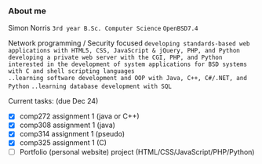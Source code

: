 ### About me
  Simon Norris
  `3rd year B.Sc. Computer Science`
  `OpenBSD7.4`

Network programming / Security focused
`developing standards-based web applications with HTML5, CSS, JavaScript & jQuery, PHP, and Python`
`developing a private web server with the CGI, PHP, and Python`
`interested in the development of system applications for BSD systems with C and shell scripting languages`      
`..learning software development and OOP with Java, C++, C#/.NET, and Python`
`..learning database development with SQL`  

Current tasks: (due Dec 24)
- [x] comp272 assignment 1 (java or C++)
- [x] comp308 assignment 1 (java)
- [x] comp314 assignment 1 (pseudo)
- [x] comp325 assignment 1 (C)
- [ ] Portfolio (personal website) project (HTML/CSS/JavaScript/PHP/Python)
<!--
**Ibenksy/Ibenksy** is a ✨ _special_ ✨ repository because its `README.md` (this file) appears on your GitHub profile.

Here are some ideas to get you started:

- 🔭 I’m currently working on ...
- 🌱 I’m currently learning ...
- 👯 I’m looking to collaborate on ...
- 🤔 I’m looking for help with ...
- 💬 Ask me about ...
- 📫 How to reach me: ...
- 😄 Pronouns: ...
- ⚡ Fun fact: ...
-->
